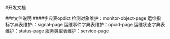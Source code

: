 #开发文档

###文件说明
####字典表opdict
检测对象维护：monitor-object-page
运维指标字典表维护:：signal-page
运维事件字典表维护：opcid-page
运维状态字典表维护：status-page
服务类型表维护：service-page


